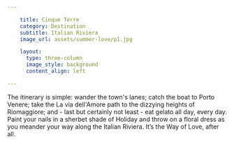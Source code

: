 ```yaml
---

    title: Cinque Terre
    category: Destination
    subtitle: Italian Riviera
    image_url: assets/summer-love/p1.jpg

    layout:
      type: three-column
      image_style: background
      content_align: left

---
```


The itinerary is simple: wander the town's lanes; catch the boat to Porto Venere; take the La via dell'Amore path to the dizzying heights of Riomaggiore; and - last but certainly not least - eat gelato all day, every day. Paint your nails in a sherbet shade of Holiday and throw on a floral dress as you meander your way along the Italian Riviera. It’s the Way of Love, after all.
